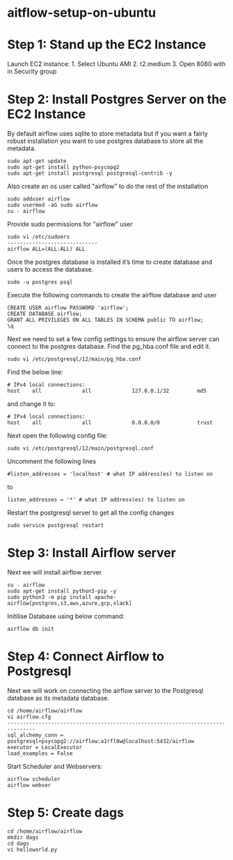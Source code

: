 # aitflow-setup-on-ubuntu

# Step 1: Stand up the EC2 Instance
  Launch EC2 instance:
    1. Select Ubuntu AMI
    2. t2.medium
    3. Open 8080 with in Security group
# Step 2: Install Postgres Server on the EC2 Instance
  By default airflow uses sqlite to store metadata but if you want a fairly robust installation you want to use postgres database to store all the metadata.
  
    sudo apt-get update
    sudo apt-get install python-psycopg2
    sudo apt-get install postgresql postgresql-contrib -y
   
  Also create an os user called "airflow" to do the rest of the installation
  
    sudo adduser airflow
    sudo usermod -aG sudo airflow
    su - airflow
  
  Provide sudo permissions for "airflow" user
    
    sudo vi /etc/sudoers
    -----------------------------
    airflow ALL=(ALL:ALL) ALL
    
  Once the postgres database is installed it’s time to create database and users to access the database.
  
    sudo -u postgres psql
    
  Execute the following commands to create the airflow database and user
    
    CREATE USER airflow PASSWORD 'airflow';
    CREATE DATABASE airflow;
    GRANT ALL PRIVILEGES ON ALL TABLES IN SCHEMA public TO airflow;
    \q
  
  Next we need to set a few config settings to ensure the airflow server can connect to the postgres database. Find the pg_hba.conf file and edit it.
  
    sudo vi /etc/postgresql/12/main/pg_hba.conf
  Find the below line:
  
    # IPv4 local connections:
    host    all             all             127.0.0.1/32         md5
  and change it to:
    
    # IPv4 local connections:
    host    all             all             0.0.0.0/0            trust
  
  Next open the following config file:
    
    sudo vi /etc/postgresql/12/main/postgresql.conf
  Uncomment the following lines
    
    #listen_addresses = 'localhost' # what IP address(es) to listen on
  to
    
    listen_addresses = '*' # what IP address(es) to listen on
  Restart the postgresql server to get all the config changes
    
    sudo service postgresql restart
# Step 3: Install Airflow server
  Next we will install airflow server
  
    su - airflow
    sudo apt-get install python3-pip -y
    sudo python3 -m pip install apache-airflow[postgres,s3,aws,azure,gcp,slack]
  Initilise Database using below command:
  
    airflow db init
# Step 4: Connect Airflow to Postgresql
  Next we will work on connecting the airflow server to the Postgresql database as its metadata database.
  
    cd /home/airflow/airflow
    vi airflow.cfg
    -------------------------------------------------------------------------------
    sql_alchemy_conn = postgresql+psycopg2://airflow:a1rfl0w@localhost:5432/airflow
    executor = LocalExecutor
    load_examples = False
  
  Start Scheduler and Webservers:
  
    airflow scheduler
    airflow webser
# Step 5: Create dags
    cd /home/airflow/airflow
    mkdir dags
    cd dags
    vi helloworld.py
  
